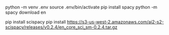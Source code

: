 python -m venv .env
source .env/bin/activate
pip install spacy
python -m spacy download en

pip install scispacy
pip install https://s3-us-west-2.amazonaws.com/ai2-s2-scispacy/releases/v0.2.4/en_core_sci_sm-0.2.4.tar.gz